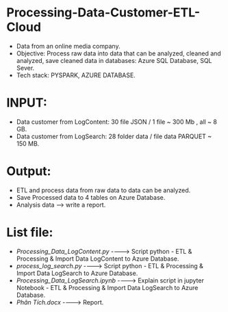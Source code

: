 # Processing-Data-Customer-ETL-Cloud
- Data from an online media company.
- Objective: Process raw data into data that can be analyzed, cleaned and analyzed, save cleaned data in databases: Azure SQL Database, SQL Sever.
- Tech stack: PYSPARK, AZURE DATABASE.
# INPUT: 
- Data customer from LogContent: 30 file JSON / 1 file ~ 300 Mb , all ~ 8 GB.
- Data customer from LogSearch: 28 folder data / file data PARQUET  ~ 150 MB.

# Output:
- ETL and process data from raw data to data can be analyzed.
- Save Processed data to 4 tables on Azure Database.
- Analysis data --> write a report.

# List file:
- _Processing_Data_LogContent.py_      ---->  Script python - ETL & Processing & Import Data LogContent to Azure Database.
- _process_log_search.py_    ---->  Script python - ETL & Processing & Import Data LogSearch to Azure Database.
- _Processing_Data_LogSearch.ipynb_              ---->  Explain script in jupyter Notebook - ETL & Processing & Import Data LogSearch to Azure Database.
- _Phân Tích.docx_                     ---->  Report.
